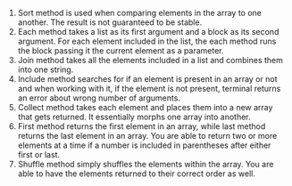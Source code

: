 1. Sort method is used when comparing elements in the array to one another. The result
is not guaranteed to be stable.
2. Each method takes a list as its first argument and a block as its second argument.
For each element included in the list, the each method runs the block passing
it the current element as a parameter.
3. Join method takes all the elements included in a list and combines them into
one string.
4. Include method searches for if an element is present in an array or not and
when working with it, if the element is not present, terminal returns an error
about wrong number of arguments.
5. Collect method takes each element and places them into a new array that gets
returned. It essentially morphs one array into another.
6. First method returns the first element in an array, while last method returns the last
element in an array. You are able to return two or more elements at a time if
a number is included in parentheses after either first or last.
7. Shuffle method simply shuffles the elements within the array. You are able to
have the elements returned to their correct order as well.
